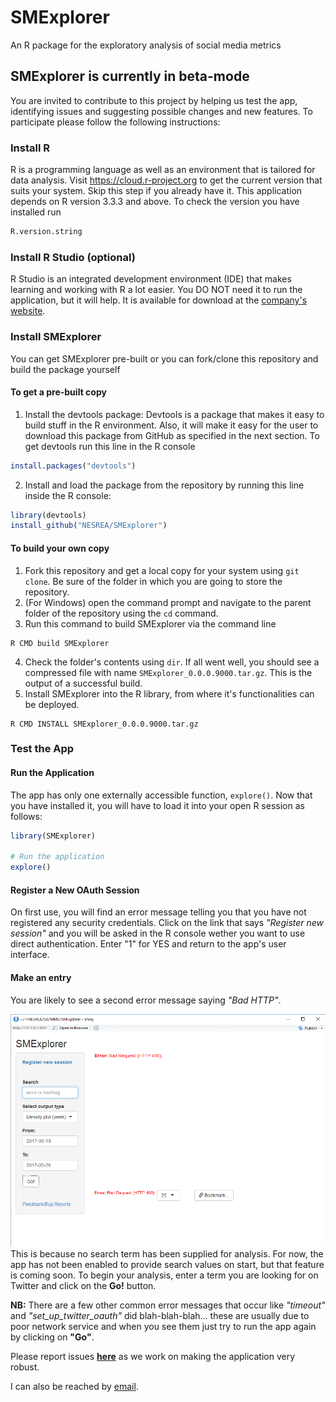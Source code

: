 # SMExplorer
An R package for the exploratory analysis of social media metrics

## SMExplorer is currently in beta-mode
You are invited to contribute to this project by helping us test the app, identifying issues and suggesting possible changes and new features. To participate please follow the following instructions: 
### Install R
R is a programming language as well as an environment that is tailored for data analysis. Visit <https://cloud.r-project.org> to get the current version that suits your system.
Skip this step if you already have it. This application depends on R version 3.3.3 and above. To check the version you have installed run
```r
R.version.string
```

### Install R Studio (optional)
R Studio is an integrated development environment (IDE) that makes learning and working with R a lot easier. You DO NOT need it to run the application, but it will help. It is available for download at the [company's website](https://www.rstudio.com/products/rstudio/download/).

### Install SMExplorer
You can get SMExplorer pre-built or you can fork/clone this repository and build the package yourself

#### To get a pre-built copy
1. Install the devtools package: Devtools is a package that makes it easy to build stuff in the R environment. Also, it will make it easy for the user to download this package from GitHub as specified in the next section. To get devtools run this line in the R console
```r
install.packages("devtools")
```
2. Install and load the package from the repository by running this line inside the R console:
```r
library(devtools)
install_github("NESREA/SMExplorer")
```
#### To build your own copy
1. Fork this repository and get a local copy for your system using `git clone`. Be sure of the folder in which you are going to store the repository.
2. (For Windows) open the command prompt and navigate to the parent folder of the repository using the `cd` command.
3. Run this command to build SMExplorer via the command line
```
R CMD build SMExplorer
```
4. Check the folder's contents using `dir`. If all went well, you should see a compressed file with name `SMExplorer_0.0.0.9000.tar.gz`. This is the output of a successful build.
5. Install SMExplorer into the R library, from where it's functionalities can be deployed. 
```
R CMD INSTALL SMExplorer_0.0.0.9000.tar.gz
```
### Test the App  
#### Run the Application  
The app has only one externally accessible function, `explore()`. Now that you have installed it, you will have to load it into your open R session as follows:
```r
library(SMExplorer)

# Run the application
explore()
```

#### Register a New OAuth Session
On first use, you will find an error message telling you that you have not registered any security credentials. Click on the link that says *"Register new session"* and you will be asked in the R console wether you want to use direct authentication. Enter "1" for YES and return to the app's user interface.

#### Make an entry
You are likely to see a second error message saying *"Bad HTTP"*.  

![](img/error-badrequest.PNG)  
This is because no search term has been supplied for analysis. For now, the app has not been enabled to provide search values on start, but that feature is coming soon.  To begin your analysis, enter a term you are looking for on Twitter and click on the **Go!** button. 

**NB:** There are a few other common error messages that occur like *"timeout"* and *"set_up_twitter_oauth"* did blah-blah-blah... these are usually due to poor network service and when you see them just try to run the app again by clicking on **"Go"**.

Please report issues **[here](https://github.com/NESREA/SMExplorer/issues)** as we work on making the application very robust.

I can also be reached by [email](mailto:victor.ordu@nesrea.gov.ng).
